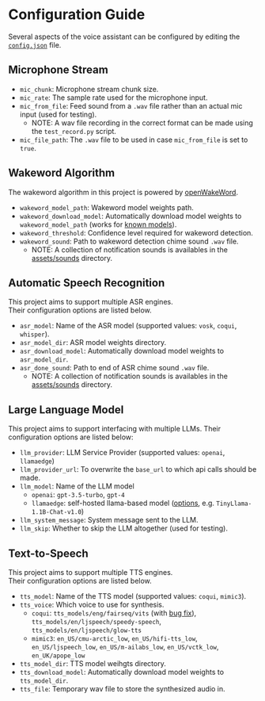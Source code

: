 # Configuration Guide

Several aspects of the voice assistant can be configured by editing the [`config.json`](./config.json) file.

## Microphone Stream

- `mic_chunk`: Microphone stream chunk size.
- `mic_rate`: The sample rate used for the microphone input.
- `mic_from_file`: Feed sound from a `.wav` file rather than an actual mic input (used for testing).
  - NOTE: A wav file recording in the correct format can be made using the `test_record.py` script.
- `mic_file_path`: The `.wav` file to be used in case `mic_from_file` is set to `true`.

## Wakeword Algorithm

The wakeword algorithm in this project is powered by [openWakeWord](https://github.com/dscripka/openWakeWord).

- `wakeword_model_path`: Wakeword model weights path.
- `wakeword_download_model`: Automatically download model weights to `wakeword_model_path` (works for [known models](https://github.com/dscripka/openWakeWord/blob/main/openwakeword/__init__.py)).
- `wakeword_threshold`: Confidence level required for wakeword detection.
- `wakeword_sound`: Path to wakeword detection chime sound `.wav` file.
  - NOTE: A collection of notification sounds is availables in the [assets/sounds](./assets/sounds/) directory.

## Automatic Speech Recognition

This project aims to support multiple ASR engines.  
Their configuration options are listed below.

- `asr_model`: Name of the ASR model (supported values: `vosk`, `coqui`, `whisper`).
- `asr_model_dir`: ASR model weights directory.
- `asr_download_model`: Automatically download model weights to `asr_model_dir`.
- `asr_done_sound`: Path to end of ASR chime sound `.wav` file.
  - NOTE: A collection of notification sounds is availables in the [assets/sounds](./assets/sounds/) directory.

## Large Language Model

This project aims to support interfacing with multiple LLMs.
Their configuration options are listed below:

- `llm_provider`: LLM Service Provider (supported values: `openai`, `llamaedge`)
- `llm_provider_url`: To overwrite the `base_url` to which api calls should be made.
- `llm_model`: Name of the LLM model
  - `openai`: `gpt-3.5-turbo`, `gpt-4`
  - `llamaedge`: self-hosted llama-based model ([options](https://github.com/LlamaEdge/LlamaEdge/blob/main/models.md), e.g. `TinyLlama-1.1B-Chat-v1.0`)
- `llm_system_message`: System message sent to the LLM.
- `llm_skip`: Whether to skip the LLM altogether (used for testing).

## Text-to-Speech

This project aims to support multiple TTS engines.  
Their configuration options are listed below.

- `tts_model`: Name of the TTS model (supported values: `coqui`, `mimic3`).
- `tts_voice`: Which voice to use for synthesis.
  - `coqui`: `tts_models/eng/fairseq/vits` (with [bug fix](https://github.com/eginhard/coqui-tts/pull/11/files/b064a57b2b97f019b5d5ccac8456169654e35641)), `tts_models/en/ljspeech/speedy-speech`, `tts_models/en/ljspeech/glow-tts`
  - `mimic3`: `en_US/cmu-arctic_low`, `en_US/hifi-tts_low`, `en_US/ljspeech_low`, `en_US/m-ailabs_low`, `en_US/vctk_low`, `en_UK/apope_low`
- `tts_model_dir`: TTS model weihgts directory.
- `tts_download_model`: Automatically download model weights to `tts_model_dir`.
- `tts_file`: Temporary wav file to store the synthesized audio in.
